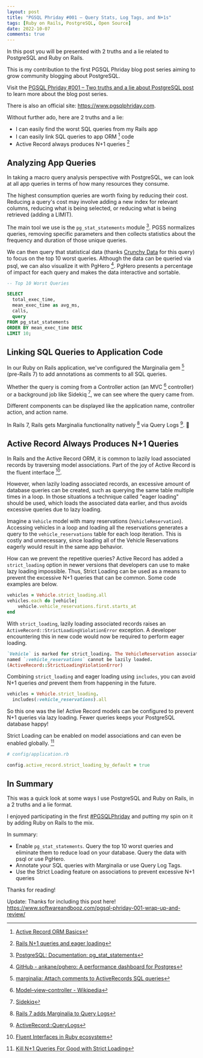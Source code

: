 ```yaml
---
layout: post
title: "PGSQL Phriday #001 — Query Stats, Log Tags, and N+1s"
tags: [Ruby on Rails, PostgreSQL, Open Source]
date: 2022-10-07
comments: true
---
```


In this post you will be presented with 2 truths and a lie related to PostgreSQL and Ruby on Rails.

This is my contribution to the first PGSQL Phriday blog post series aiming to grow community blogging about PostgreSQL.

Visit the [PGSQL Phriday #001 – Two truths and a lie about PostgreSQL post](https://www.softwareandbooz.com/pgsql-phriday-001-invite/) to learn more about the blog post series.

There is also an official site: <https://www.pgsqlphriday.com>.

Without further ado, here are 2 truths and a lie:

- I can easily find the worst SQL queries from my Rails app
- I can easily link SQL queries to app ORM [^16] code
- Active Record always produces N+1 queries [^1]

## Analyzing App Queries

In taking a macro query analysis perspective with PostgreSQL, we can look at all app queries in terms of how many resources they consume.

The highest consumption queries are worth fixing by reducing their cost. Reducing a query's cost may involve adding a new index for relevant columns, reducing what is being selected, or reducing what is being retrieved (adding a LIMIT).

The main tool we use is the `pg_stat_statements` module [^2]. PGSS normalizes queries, removing specific parameters and then collects statistics about the frequency and duration of those unique queries.

We can then query that statistical data (thanks [Crunchy Data](https://github.com/andyatkinson/pg_scripts/blob/master/list_10_worst_queries.sql) for this query) to focus on the top 10 worst queries. Although the data can be queried via psql, we can also visualize it with PgHero [^3]. PgHero presents a percentage of impact for each query and makes the data interactive and sortable.

```sql
-- Top 10 Worst Queries

SELECT
  total_exec_time,
  mean_exec_time as avg_ms,
  calls,
  query
FROM pg_stat_statements
ORDER BY mean_exec_time DESC
LIMIT 10;
```

## Linking SQL Queries to Application Code

In our Ruby on Rails application, we've configured the Marginalia gem [^7] (pre-Rails 7) to add annotations as comments to all SQL queries.

Whether the query is coming from a Controller action (an MVC [^5] controller) or a background job like Sidekiq [^6], we can see where the query came from.

Different components can be displayed like the application name, controller action, and action name.

In Rails 7, Rails gets Marginalia functionality natively [^8] via Query Logs [^9]. 🎉


## Active Record Always Produces N+1 Queries

In Rails and the Active Record ORM, it is common to lazily load associated records by traversing model associations. Part of the joy of Active Record is the fluent interface [^11].

However, when lazily loading associated records, an excessive amount of database queries can be created, such as querying the same table multiple times in a loop. In those situations a technique called "eager loading" should be used, which loads the associated data  earlier, and thus avoids excessive queries due to lazy loading.

Imagine a `Vehicle` model with many reservations (`VehicleReservation`). Accessing vehicles in a loop and loading all the reservations generates a query to the `vehicle_reservations` table for each loop iteration. This is costly and unnecessary, since loading all of the Vehicle Reservations eagerly would result in the same app behavior.

How can we prevent the repetitive queries? Active Record has added a `strict_loading` option in newer versions that developers can use to make lazy loading impossible. Thus, Strict Loading can be used as a means to prevent the excessive N+1 queries that can be common. Some code examples are below.

```rb
vehicles = Vehicle.strict_loading.all
vehicles.each do |vehicle|
    vehicle.vehicle_reservations.first.starts_at
end
```

With `strict_loading`, lazily loading associated records raises an `ActiveRecord::StrictLoadingViolationError` exception. A developer encountering this in new code would now be required to perform eager loading.

```rb
`Vehicle` is marked for strict_loading. The VehicleReservation association
named `:vehicle_reservations` cannot be lazily loaded.
(ActiveRecord::StrictLoadingViolationError)
```

Combining `strict_loading` and eager loading using `includes`, you can avoid N+1 queries *and* prevent them from happening in the future.

```rb
vehicles = Vehicle.strict_loading.
  includes(:vehicle_reservations).all
```

So this one was the lie! Active Record models can be configured to prevent N+1 queries via lazy loading. Fewer queries keeps your PostgreSQL database happy!

Strict Loading can be enabled on model associations and can even be enabled globally. [^15]

```rb
# config/application.rb

config.active_record.strict_loading_by_default = true
```


## In Summary

This was a quick look at some ways I use PostgreSQL and Ruby on Rails, in a 2 truths and a lie format.

I enjoyed participating in the first [#PGSQLPhriday](https://twitter.com/hashtag/PGSQLPhriday?src=hashtag_click) and putting my spin on it by adding Ruby on Rails to the mix.

In summary:

* Enable `pg_stat_statements`. Query the top 10 worst queries and eliminate them to reduce load on your database. Query the data with psql or use PgHero.
* Annotate your SQL queries with Marginalia or use Query Log Tags.
* Use the Strict Loading feature on associations to prevent excessive N+1 queries

Thanks for reading!

Update: Thanks for including this post here! <https://www.softwareandbooz.com/pgsql-phriday-001-wrap-up-and-review/>

[^1]: [Rails N+1 queries and eager loading](https://dev.to/junko911/rails-n-1-queries-and-eager-loading-10eh)
[^2]: [PostgreSQL: Documentation: pg_stat_statements](https://www.postgresql.org/docs/current/pgstatstatements.html)
[^3]: [GitHub - ankane/pghero: A performance dashboard for Postgres](https://github.com/ankane/pghero)
[^5]: [Model–view–controller - Wikipedia](https://en.wikipedia.org/wiki/Model%E2%80%93view%E2%80%93controller)
[^6]: [Sidekiq](https://sidekiq.org)
[^7]: [marginalia: Attach comments to ActiveRecords SQL queries](https://github.com/basecamp/marginalia)
[^8]: [Rails 7 adds Marginalia to Query Logs](https://blog.saeloun.com/2021/09/15/rails-maginalia-query-logs.html)
[^9]: [ActiveRecord::QueryLogs](https://api.rubyonrails.org/classes/ActiveRecord/QueryLogs.html)
[^11]: [Fluent Interfaces in Ruby ecosystem](https://blog.arkency.com/2017/01/fluent-interfaces-in-ruby-ecosystem/)
[^15]: [Kill N+1 Queries For Good with Strict Loading](https://mattsears.com/articles/2021/05/23/kill-n-plus-one-queries-for-good-with-strict-loading/)
[^16]: [Active Record ORM Basics](https://guides.rubyonrails.org/active_record_basics.html)
